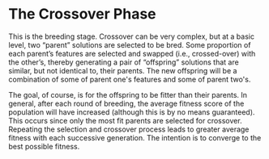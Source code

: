 # The Crossover Phase

This is the breeding stage. Crossover can be very complex, but at a basic level, two “parent” solutions are selected to be bred. Some proportion of each parent’s features are selected and swapped \(i.e., crossed-over\) with the other’s, thereby generating a pair of “offspring” solutions that are similar, but not identical to, their parents. The new offspring will be a combination of some of parent one's features and some of parent two's.

The goal, of course, is for the offspring to be fitter than their parents. In general, after each round of breeding, the average fitness score of the population will have increased \(although this is by no means guaranteed\). This occurs since only the most fit parents are selected for crossover. Repeating the selection and crossover process leads to greater average fitness with each successive generation. The intention is to converge to the best possible fitness.

